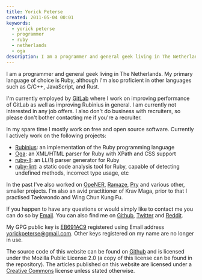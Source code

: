 ```yaml
---
title: Yorick Peterse
created: 2011-05-04 00:01
keywords:
  - yorick peterse
  - programmer
  - ruby
  - netherlands
  - oga
description: I am a programmer and general geek living in The Netherlands.
---
```


I am a programmer and general geek living in The Netherlands. My primary
language of choice is Ruby, although I'm also proficient in other languages such
as C/C++, JavaScript, and Rust.

I'm currently employed by [GitLab][gitlab] where I work on improving performance
of GitLab as well as improving Rubinius in general. I am currently not
interested in any job offers. I also don't do business with recruiters, so
please don't bother contacting me if you're a recruiter.

In my spare time I mostly work on free and open source software. Currently I
actively work on the following projects:

* [Rubinius][rubinius]: an implementation of the Ruby programming language
* [Oga][oga]: an XML/HTML parser for Ruby with XPath and CSS support
* [ruby-ll][ruby-ll]: an LL(1) parser generator for Ruby
* [ruby-lint][ruby-lint]: a static code analysis tool for Ruby, capable of
  detecting undefined methods, incorrect type usage, etc

In the past I've also worked on [OpeNER][opener], [Ramaze][ramaze], [Pry][pry]
and various other, smaller projects. I'm also an avid practitioner of Krav Maga,
prior to that I practised Taekwondo and Wing Chun Kung Fu.

If you happen to have any questions or would simply like to contact me you can
do so by [Email](mailto:yorickpeterse@gmail.com). You can also find me on
[Github][github], [Twitter][twitter] and [Reddit][reddit].

My GPG public key is [EB691AC9][gpg-key] registered using Email address
yorickpeterse@gmail.com. Other keys registered on my name are no longer in use.

The source code of this website can be found on [Github][source] and is licensed
under the Mozilla Public License 2.0 (a copy of this license can be found in the
repository). The articles published on this website are licensed under a
[Creative Commons][cc] license unless stated otherwise.

[ramaze]: http://ramaze.net/
[pry]: https://github.com/pry/pry
[ruby-lint]: https://github.com/yorickpeterse/ruby-lint
[github]: https://github.com/yorickpeterse/
[twitter]: http://twitter.com/yorickpeterse
[reddit]: http://www.reddit.com/user/yorickpeterse
[source]: https://github.com/yorickpeterse/yorickpeterse.com
[cc]: http://creativecommons.org/licenses/by-nc-sa/4.0/
[rubinius]: http://rubini.us
[oga]: https://github.com/yorickpeterse/oga
[gitlab]: https://about.gitlab.com/
[gpg-key]: /gpg_key.txt
[ruby-ll]: https://github.com/YorickPeterse/ruby-ll
[opener]: http://www.opener-project.eu/
